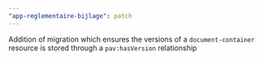 ```yaml
---
"app-reglementaire-bijlage": patch
---
```


Addition of migration which ensures the versions of a `document-container` resource is stored through a `pav:hasVersion` relationship
